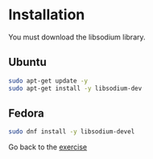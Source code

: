 # Installation

You must download the libsodium library.

## Ubuntu

```sh
sudo apt-get update -y
sudo apt-get install -y libsodium-dev
```

## Fedora

```sh
sudo dnf install -y libsodium-devel
```

Go back to the [exercise](./README.md)
